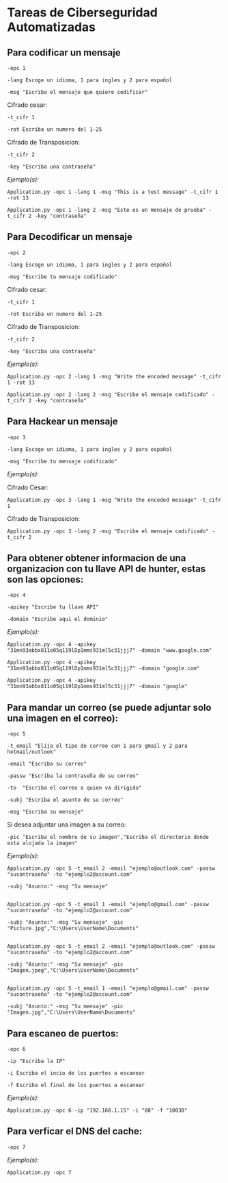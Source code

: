 # Tareas de Ciberseguridad Automatizadas

Para codificar un mensaje
-------------------------

	-opc 1
		
	-lang Escoge un idioma, 1 para ingles y 2 para español
			
	-msg "Escriba el mensaje que quiere codificar"

Cifrado cesar:

	-t_cifr 1 
	
	-rot Escriba un numero del 1-25
	
Cifrado de Transposicion: 

	-t_cifr 2 
	
	-key "Escriba una contraseña"

*Ejemplo(s):*

	Application.py -opc 1 -lang 1 -msg "This is a test message" -t_cifr 1 -rot 13

	Application.py -opc 1 -lang 2 -msg "Este es un mensaje de prueba" -t_cifr 2 -key "contraseña"


Para Decodificar un mensaje
---------------------------

	-opc 2
	
	-lang Escoge un idioma, 1 para ingles y 2 para español
	
	-msg "Escribe tu mensaje codificado"
	
Cifrado cesar:

	-t_cifr 1 
	
	-rot Escriba un numero del 1-25
	
Cifrado de Transposicion: 

	-t_cifr 2 
	
	-key "Escriba una contraseña"
	
*Ejemplo(s):*
	
	Application.py -opc 2 -lang 1 -msg "Write the encoded message" -t_cifr 1 -rot 13
	
	Application.py -opc 2 -lang 2 -msg "Escribe el mensaje codificado" -t_cifr 2 -key "contraseña"



Para Hackear un mensaje
-----------------------

	-opc 3

	-lang Escoge un idioma, 1 para ingles y 2 para español

	-msg "Escribe tu mensaje codificado"

*Ejemplo(s):*

Cifrado Cesar: 

	Application.py -opc 3 -lang 1 -msg "Write the encoded message" -t_cifr 1

Cifrado de Transposicion:

	Application.py -opc 3 -lang 2 -msg "Escribe el mensaje codificado" -t_cifr 2 

Para obtener obtener informacion de una organizacion con tu llave API de hunter, estas son las opciones:
--------------------------------------------------------------------------------------------------------	
	
	-opc 4
	
	-apikey "Escribe tu llave API"
	
	-domain "Escribe aqui el dominio"

*Ejamplo(s):*

	Application.py -opc 4 -apikey "31mn93abbx811o05q119lDp1mms931ml5c31jjj7" -domain "www.google.com"

	Application.py -opc 4 -apikey "31mn93abbx811o05q119lDp1mms931ml5c31jjj7" -domain "google.com"

	Application.py -opc 4 -apikey "31mn93abbx811o05q119lDp1mms931ml5c31jjj7" -domain "google"

Para mandar un correo (se puede adjuntar solo una imagen en el correo):
-----------------------------------------------------------------------

	-opc 5
	
	-t_email "Elija el tipo de correo con 1 para gmail y 2 para hotmail/outlook"
	
	-email "Escriba su correo"
	
	-passw "Escriba la contraseña de su correo"
	
	-to  "Escriba el correo a quien va dirigido"
						
	-subj "Escriba el asunto de su correo"
							
	-msg "Escriba su mensaje"
								
Si desea adjuntar una imagen a su correo:
	
	-pic "Escriba el nombre de su imagen","Escriba el directorio donde esta alojada la imagen"
	
*Ejemplo(s):*
	
	Application.py -opc 5 -t_email 2 -email "ejemplo@outlook.com" -passw "sucontraseña" -to "ejemplo2@account.com" 

	-subj "Asunto:" -msg "Su mensaje"

	
	Application.py -opc 5 -t_email 1 -email "ejemplo@gmail.com" -passw "sucontraseña" -to "ejemplo2@account.com" 

	-subj "Asunto:" -msg "Su mensaje" -pic "Picture.jpg","C:\Users\UserName\Documents"

	
	Application.py -opc 5 -t_email 2 -email "ejemplo@outlook.com" -passw "sucontraseña" -to "ejemplo2@account.com" 

	-subj "Asunto:" -msg "Su mensaje" -pic "Imagen.jpeg","C:\Users\UserName\Documents"

	
	Application.py -opc 5 -t_email 1 -email "ejemplo@gmail.com" -passw "sucontraseña" -to "ejemplo2@account.com" 
	
	-subj "Asunto:" -msg "Su mensaje" -pic "Imagen.jpg","C:\Users\UserName\Documents"

Para escaneo de puertos:
---------------------------------------

	-opc 6 
	
	-ip "Escriba la IP"
	
	-i Escriba el incio de los puertos a escanear
	
	-f Escriba el final de los puertos a escanear

*Ejemplo(s):*
	
	Application.py -opc 6 -ip "192.168.1.15" -i "88" -f "10030"

Para verficar el DNS del cache:
-------------------------------

	-opc 7

*Ejemplo(s):*
	
	Application.py -opc 7

